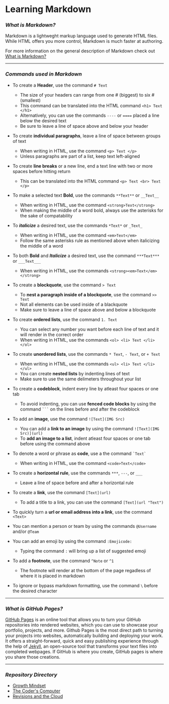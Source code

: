 # Learning Markdown


### ***What is Markdown?***

Markdown is a lightweght markup language used to generate HTML files. While HTML offers you more control, Markdown is much faster at authoring.

For more information on the general description of Markdown check out [What is Markdown?](https://becomeawritertoday.com/what-is-markdown/)

**********

### ***Commands used in Markdown***

- To create a **Header**, use the command `# Text`
  - The size of your headers can range from one \# (biggest) to six \# (smallest)
  - This command can be translated into the HTML command `<h1> Text </h1>`
  - Alternatively, you can use the commands `----` or `====` placed a line below the desired text
  - Be sure to leave a line of space above and below your header

- To create **individual paragraphs**, leave a  line of space between groups of text
  - When writing in HTML, use the command `<p> Text </p>`
  - Unless paragraphs are part of a list, keep text left-aligned

- To create **line breaks** or a new line, end a text line with two or more spaces before hitting return
  - This can be translated into the HTML command `<p> Text <br> Text </p>`

- To make a selected text **Bold**, use the commands `**Text**` or `__Text__`
  - When writing in HTML, use the command `<strong>Text</strong>`
  - When making the middle of a word bold, always use the asterisks for the sake of compatability

- To ***italicize*** a desired text, use the commands `*Text*` or `_Text_`
  - When writing in HTML, use the command `<em>Text</em>`
  - Follow the same asterisks rule as mentioned above when italicizing the middle of a word

- To both **Bold** and ***Italicize*** a desired text, use the command `***Text***` or `___Text___`
  - When writing in HTML, use the commands `<strong><em>Text</em></strong>`

- To create a **blockquote**, use the command `> Text`
  - To **nest a paragraph inside of a blockquote**, use the command `>> Text`
  - Not all elements can be used inside of a blackquote
  - Make sure to leave a line of space above and below a blockquote

- To create **ordered lists**, use the command `1. Text`
  - You can select any number you want before each line of text and it will render in the correct order
  - When writing in HTML, use the commands `<ol> <li> Text </li> </ol>`

- To create **unordered lists**, use the commands `* Text`, `- Text`, or `+ Text`
  - When writing in HTML, use the commands `<ul> <li> Text </li> </ul>`
  - You can create **nested lists** by indenting lines of text
  - Make sure to use the same delimeters throughout your list

- To create a **codeblock**, indent every line by atleast four spaces or one tab
  - To avoid indenting, you can use **fenced code blocks** by using the command ` ``` ` on the lines before and after the codeblock

- To add an **image**, use the command `![Text](IMG Src)`
  - You can add a **link to an image** by using the command `![Text](IMG Src)](url)`
  - To **add an image to a list**, indent atleast four spaces or one tab before using the command above

- To denote a word or phrase as **code**, use a the command `` `Text` ``
  - When writing in HTML, use the command `<code>Text</code>`

- To create a **horizontal rule**, use the commands `***`, `---`, or `___` 
  - Leave a line of space before and after a horizontal rule

- To create a **link**, use the command `[Text](url)`
  - To add a title to a link, you can use the command `[Text](url "Text")`

- To quickly turn a **url or email address into a link**, use the command `<Text>`

- You can mention a person or team by using the commands `@Username` and/or `@Team`

- You can add an emoji by using the command `:Emojicode:`
  - Typing the command `:` will bring up a list of suggested emoji

- To add a **footnote**, use the command `^Note` or `^1`
  - The footnote will render at the bottom of the page regadless of where it is placed in markdown

- To ignore or bypass markdown formatting, use the command `\` before the desired character

**********

### ***What is GitHub Pages?***

[GitHub Pages](https://pages.github.com/) is an online tool that allows you to turn your GitHub repositories into rendered websites, which you can use to showcase your portfolio, projects, and more. Github Pages is the most direct path to turning your projects into websites, automatically building and deploying your work. It offers a straight-forward, quick and easy publishing experience through the help of [Jekyll](http://jekyllrb.com/), an open-source tool that transforms your text files into completed webpages. If GitHub is where you create, GitHub pages is where you share those creations.

**********

### ***Repository Directory***

- [Growth Mindset](https://burban7.github.io/Reading-Notes/)
- [The Coder's Computer](https://burban7.github.io/Reading-Notes/reading02-notes)
- [Revisions and the Cloud](https://burban7.github.io/Reading-Notes/reading03-notes)

